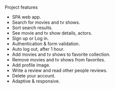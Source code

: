Project features

* SPA web app.
* Search for movies and tv shows.
* Sort search results.
* See movie and tv show details, actors.
* Sign up or Log in.
* Authentication & form validation.
* Auto log out, after 1 hour.
* Add movies and tv shows to favorite collection.
* Remove movies and tv shows from favorites.
* Add profile image.
* Write a review and read other people reviews.
* Delete your account.
* Adaptive & responsive.
